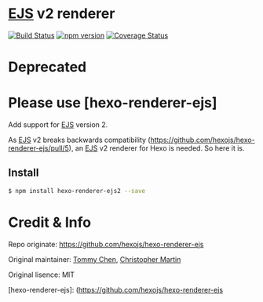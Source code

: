 # [EJS] v2 renderer

[![Build Status](https://travis-ci.org/NoahDragon/hexo-renderer-ejs2.svg?branch=master)](https://travis-ci.org/NoahDragon/hexo-renderer-ejs2)
[![npm version](https://badge.fury.io/js/hexo-renderer-ejs2.svg)](https://badge.fury.io/js/hexo-renderer-ejs2)
[![Coverage Status](https://coveralls.io/repos/github/NoahDragon/hexo-renderer-ejs2/badge.svg?branch=master)](https://coveralls.io/github/NoahDragon/hexo-renderer-ejs2?branch=master)


# **Deprecated** 

# Please use [hexo-renderer-ejs]

Add support for [EJS] version 2.

As [EJS] v2 breaks backwards compatibility (https://github.com/hexojs/hexo-renderer-ejs/pull/5), an [EJS] v2 renderer for Hexo is needed. So here it is.   

## Install

``` bash
$ npm install hexo-renderer-ejs2 --save
```

# Credit & Info

Repo originate: https://github.com/hexojs/hexo-renderer-ejs

Original maintainer: [Tommy Chen](http://zespia.tw), [Christopher Martin](https://www.cgmartin.com/)

Original lisence: MIT

[EJS]: https://github.com/visionmedia/ejs
[hexo-renderer-ejs]: (https://github.com/hexojs/hexo-renderer-ejs
